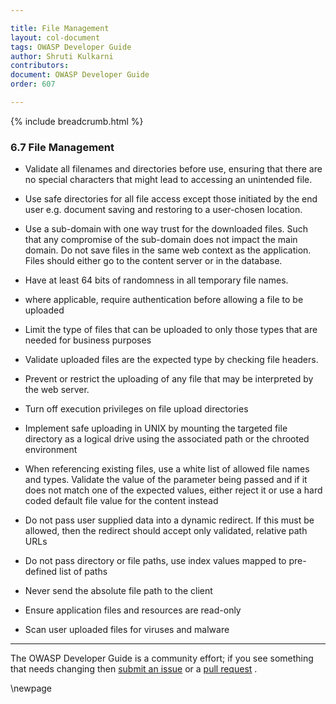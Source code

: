 ```yaml
---

title: File Management
layout: col-document
tags: OWASP Developer Guide
author: Shruti Kulkarni
contributors:
document: OWASP Developer Guide
order: 607

---
```


{% include breadcrumb.html %}

### 6.7 File Management

* Validate all filenames and directories before use, ensuring that there are no special characters
    that might lead to accessing an unintended file.

* Use safe directories for all file access except those initiated by the end user
    e.g. document saving and restoring to a user-chosen location.

* Use a sub-domain with one way trust for the downloaded files.
    Such that any compromise of the sub-domain does not impact the main domain.
    Do not save files in the same web context as the application.
    Files should either go to the content  server or in the database.

* Have at least 64 bits of randomness in all temporary file names.

* where applicable, require authentication before allowing a file to be uploaded

* Limit the type of files that can be uploaded to only those types that are needed for business purposes

* Validate uploaded files are the expected type by checking file headers.

* Prevent or restrict the uploading of any file that may be interpreted by the web server.

* Turn off execution privileges on file upload directories

* Implement safe uploading in UNIX by mounting the targeted file directory as a logical drive
    using the associated path or the chrooted environment

* When referencing existing files, use a white list of allowed file names and types.
    Validate the value of the parameter being passed and if it does not match one of the expected values,
    either reject it or use a hard coded default file value for the content instead

* Do not pass user supplied data into a dynamic redirect.
    If this must be allowed, then the redirect should accept only validated, relative path URLs

* Do not pass directory or file paths, use index values mapped to pre-defined list of paths

* Never send the absolute file path to the client

* Ensure application files and resources are read-only

* Scan user uploaded files for viruses and malware

----

The OWASP Developer Guide is a community effort; if you see something that needs changing
then [submit an issue][issue0607] or a [pull request][pr] .

[issue0607]: https://github.com/OWASP/www-project-developer-guide/issues/new?labels=enhancement&template=request.md&title=Update:%2006-secure-design/07-file-management
[pr]: https://github.com/OWASP/www-project-developer-guide/pulls

\newpage
